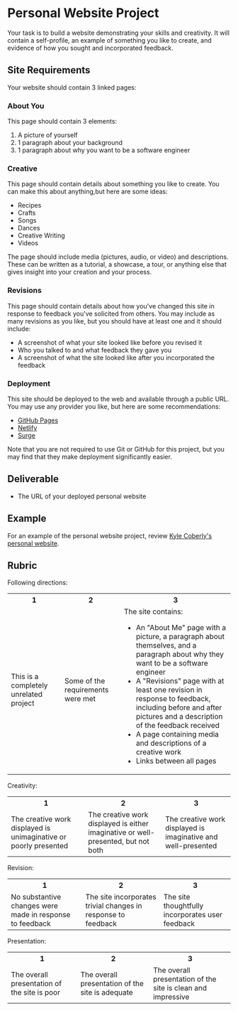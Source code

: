 # Personal Website Project

Your task is to build a website demonstrating your skills and creativity. It will contain a self-profile, an example of something you like to create, and evidence of how you sought and incorporated feedback.

## Site Requirements

Your website should contain 3 linked pages:

### About You

This page should contain 3 elements:

1. A picture of yourself
2. 1 paragraph about your background
3. 1 paragraph about why you want to be a software engineer

### Creative

This page should contain details about something you like to create. You can make this about anything,but here are some ideas:

* Recipes
* Crafts
* Songs
* Dances
* Creative Writing
* Videos

The page should include media (pictures, audio, or video) and descriptions. These can be written as a tutorial, a showcase, a tour, or anything else that gives insight into your creation and your process.

### Revisions

This page should contain details about how you've changed this site in response to feedback you've solicited from others. You may include as many revisions as you like, but you should have at least one and it should include:

* A screenshot of what your site looked like before you revised it
* Who you talked to and what feedback they gave you
* A screenshot of what the site looked like after you incorporated the feedback

### Deployment

This site should be deployed to the web and available through a public URL. You may use any provider you like, but here are some recommendations:

* [GitHub Pages](https://pages.github.com/)
* [Netlify](https://www.netlify.com/products/)
* [Surge](https://surge.sh/)

Note that you are not required to use Git or GitHub for this project, but you may find that they make deployment significantly easier.

## Deliverable

* The URL of your deployed personal website

## Example

For an example of the personal website project, review [Kyle Coberly's personal website](https://sikaeducation.github.io/kyle-coberly-personal-website-project/).

## Rubric

Following directions:

<table>
  <tr>
    <th>1</th>
    <th>2</th>
    <th>3</th>
  </tr>
  <tr>
    <td>This is a completely unrelated project</td>
    <td>Some of the requirements were met</td>
    <td>The site contains:
      <ul>
        <li>An "About Me" page with a picture, a paragraph about themselves, and a paragraph about why they want to be a software engineer</li>
        <li>A "Revisions" page with at least one revision in response to feedback, including before and after pictures and a description of the feedback received</li>
        <li>A page containing media and descriptions of a creative work</li>
        <li>Links between all pages</li>
      </ul>
    </td>
  </tr>
</table>

Creativity:

<table>
  <tr>
    <th>1</th>
    <th>2</th>
    <th>3</th>
  </tr>
  <tr>
    <td>The creative work displayed is unimaginative or poorly presented</td>
    <td>The creative work displayed is either imaginative or well-presented, but not both</td>
    <td>The creative work displayed is imaginative and well-presented</td>
  </tr>
</table>

Revision:

<table>
  <tr>
    <th>1</th>
    <th>2</th>
    <th>3</th>
  </tr>
  <tr>
    <td>No substantive changes were made in response to feedback</td>
    <td>The site incorporates trivial changes in response to feedback</td>
    <td>The site thoughtfully incorporates user feedback</td>
  </tr>
</table>


Presentation:

<table>
  <tr>
    <th>1</th>
    <th>2</th>
    <th>3</th>
  </tr>
  <tr>
    <td>The overall presentation of the site is poor</td>
    <td>The overall presentation of the site is adequate</td>
    <td>The overall presentation of the site is clean and impressive</td>
  </tr>
</table>
